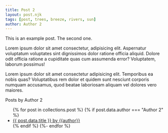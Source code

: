 ```yaml
---
title: Post 2
layout: post.njk
tags: [post, trees, breeze, rivers, sun]
author: Author 2
---
```


This is an example post. The second one.

Lorem ipsum dolor sit amet consectetur, adipisicing elit. Aspernatur voluptatum voluptates sint dignissimos dolor ratione officia aliquid. Dolore odit officia ratione a cupiditate quas cum assumenda error? Voluptatem, laborum possimus!

Lorem ipsum dolor sit amet consectetur adipisicing elit. Temporibus ea nobis quas? Voluptatibus rem dolor et quidem sunt nesciunt corporis numquam accusamus, quod beatae laboriosam aliquam vel dolores vero maiores.
<p>Posts by Author 2</p>
<ul role="list">
{% for post in collections.post %}
{% if post.data.author === "Author 2" %}
  <li>
    <a href="{{ post.url }}">
        {{ post.data.title }} by {{author}}
    </a>
  </li>
{% endif %}
{%- endfor %}
</ul>